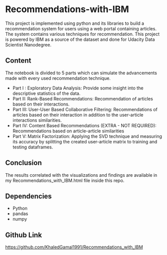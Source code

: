 # Recommendations-with-IBM

This project is implemented using python and its libraries to build a recommendation system for users using a web portal containing articles. The system contains various techniques for recommendation. This project is powered by IBM as a source of the dataset and done for Udacity Data Scientist Nanodegree.

## Content

The notebook  is divided to 5 parts which can simulate the advancements made with every used recommendation technique.

- Part I : Exploratory Data Analysis: Provide some insight into the descriptive statistics of the data.
- Part II: Rank-Based Recommendations: Recommendation of articles based on their interactions.
- Part III: User-User Based Collaborative Filtering: Recommendations of articles based on their interaction in addition to the user-article interactions similarities.
- Part IV: Content Based Recommendations (EXTRA - NOT REQUIRED): Recommendations based on article-article similarities
- Part V: Matrix Factorization: Applying the SVD technique and measuring its accuracy by splitting the created user-article matrix to training and testing dataframes.

## Conclusion

The results correlated with the visualizations and findings are available in my Recommendations_with_IBM.html file inside this repo.

## Dependencies

* Python
* pandas
* numpy

## Github Link
https://github.com/KhaledGamal1991/Recommendations_with_IBM
